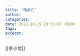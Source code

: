 ```yaml
---
title: "精武门"
author: 
categories: 
date: 2022-10-19 23:56:07 +0800
tags: 
excerpt: 
---
```



[[李小龙]]





